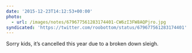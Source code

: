 ```yaml
---
date: '2015-12-23T14:12:53+00:00'
photo:
  - url: /images/notes/679677561283174401-CW6zI3FW8AQPjro.jpg
syndicated: 'https://twitter.com/roobottom/status/679677561283174401'
---
```

Sorry kids, it’s cancelled this year due to a broken down sleigh. 
